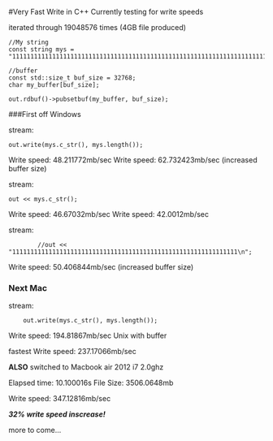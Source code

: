 #Very Fast Write in C++
Currently testing for write speeds

iterated through 19048576 times (4GB file produced)

	//My string
	const string mys = "111111111111111111111111111111111111111111111111111111111111111111111111111111111111111111111111111111111111111111111111111111111111111111111111111111111111111111111111111111111111111111111111\n";
	
	//buffer
	const std::size_t buf_size = 32768;
	char my_buffer[buf_size];
	
	out.rdbuf()->pubsetbuf(my_buffer, buf_size);

###First off Windows

stream:

	out.write(mys.c_str(), mys.length()); 

Write speed: 48.211772mb/sec 
Write speed: 62.732423mb/sec (increased buffer size)

stream:
	
	out << mys.c_str(); 

Write speed: 46.67032mb/sec
Write speed: 42.0012mb/sec

stream:

			//out << "11111111111111111111111111111111111111111111111111111111111111\n"; 

Write speed: 50.406844mb/sec (increased buffer size)

### Next Mac

stream:
	
		out.write(mys.c_str(), mys.length());

Write speed: 194.81867mb/sec Unix with buffer

fastest Write speed: 237.17066mb/sec

**ALSO** switched to Macbook air 2012 i7 2.0ghz

Elapsed time: 10.100016s	File Size: 3506.0648mb

Write speed: 347.12816mb/sec

***32% write speed inscrease!***


more to come...